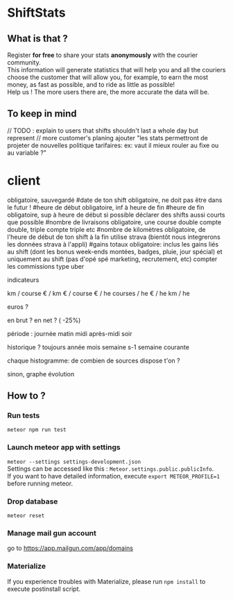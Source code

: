 # ShiftStats

## What is that ?

Register **for free** to share your stats **anonymously** with the courier community.  
This information will generate statistics that will help you and all the couriers choose the customer that will allow you, for example, to earn the most money, as fast as possible, and to ride as little as possible!  
Help us ! The more users there are, the more accurate the data will be.

## To keep in mind

// TODO : explain to users that shifts shouldn't last a whole day but represent
// more customer's planing
ajouter "les stats permettront de projeter de nouvelles politique tarifaires: ex: vaut il mieux rouler au fixe ou au variable ?"
# client
obligatoire, sauvegardé
#date de ton shift
obligatoire, ne doit pas être dans le futur !
#heure de début
obligatoire, inf à heure de fin
#heure de fin
obligatoire, sup à heure de début
si possible déclarer des shifts aussi courts que possible
#nombre de livraisons
obligatoire, une course double compte double, triple compte triple etc
#nombre de kilomètres
obligatoire, de l'heure de début de ton shift à la fin
utilise strava (bientôt nous integrerons les données strava à l'appli)
#gains totaux
obligatoire: inclus les gains liés au shift  (dont les bonus week-ends montées, badges, pluie, jour spécial) et uniquement au shift (pas d'opé spé marketing, recrutement, etc)
compter les commissions type uber

indicateurs

km / course
€ / km
€ / course
€ / he
courses / he
€ / he
km / he

euros ?

en brut ?
en net ? ( -25%)

période :
journée
matin
midi
après-midi
soir

historique ?
toujours
année
mois
semaine s-1
semaine courante

chaque histogramme: de combien de sources dispose t'on ?


sinon, graphe évolution

## How to ?

### Run tests

`meteor npm run test`

### Launch meteor app with settings

`meteor --settings settings-development.json`  
Settings can be accessed like this : `Meteor.settings.public.publicInfo`.  
If you want to have detailed information, execute `export METEOR_PROFILE=1` before running meteor.

### Drop database

`meteor reset`

### Manage mail gun account

go to https://app.mailgun.com/app/domains

### Materialize

If you experience troubles with Materialize, please run `npm install` to execute postinstall script.
